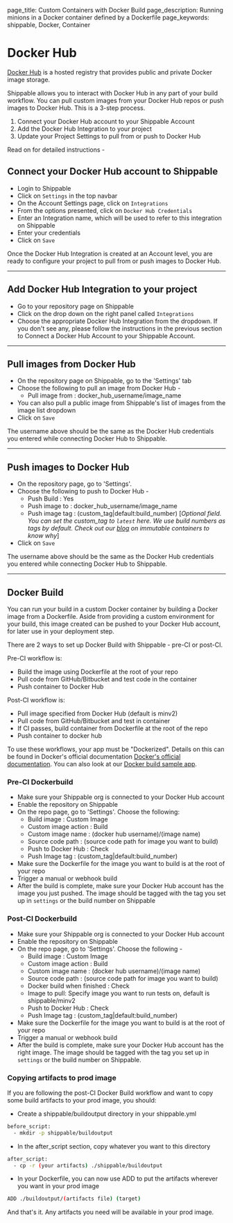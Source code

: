 page_title: Custom Containers with Docker Build
page_description: Running minions in a Docker container defined by a Dockerfile
page_keywords: shippable, Docker, Container

# Docker Hub

[Docker Hub](https://hub.docker.com/account/signup/) is a hosted registry that provides public and private Docker image storage.

Shippable allows you to interact with Docker Hub in any part of your build workflow. You can pull custom images from your Docker Hub repos or push images to Docker Hub. This is a 3-step process.

 1. Connect your Docker Hub account to your Shippable Account
 2. Add the Docker Hub Integration to your project
 3. Update your Project Settings to pull from or push to Docker Hub
  
Read on for detailed instructions -

## Connect your Docker Hub account to Shippable

- Login to Shippable
- Click on `Settings` in the top navbar
- On the Account Settings page, click on `Integrations`
- From the options presented, click on `Docker Hub Credentials`
- Enter an Integration name, which will be used to refer to this integration on Shippable
- Enter your credentials 
- Click on `Save`

Once the Docker Hub Integration is created at an Account level, you are ready to configure your project to pull from or push images to Docker Hub. 

-------

## Add Docker Hub Integration to your project

- Go to your repository page on Shippable
- Click on the drop down on the right panel called `Integrations`
- Choose the appropriate Docker Hub Integration from the dropdown. If you don't see any, please follow the instructions in the previous section to Connect a Docker Hub Account to your Shippable Account.

---------

## Pull images from Docker Hub

- On the repository page on Shippable, go to the 'Settings' tab
- Choose the following to pull an image from Docker Hub -
    - Pull image from : docker_hub_username/image_name
- You can also pull a public image from Shippable's list of images from the image list dropdown
- Click on `Save`

The username above should be the same as the Docker Hub credentials you entered while connecting Docker Hub to Shippable.

-------

## Push images to Docker Hub

- On the repository page, go to 'Settings'.
- Choose the following to push to Docker Hub -
    - Push Build : Yes
    - Push image to : docker_hub_username/image_name
    - Push image tag : (custom_tag|default:build_number) [*Optional field. You can set the custom_tag to `latest` here. We use build numbers as tags by default. Check out our [blog](http://blog.shippable.com/immutable-containers-with-version-tags-on-docker-hub) on immutable containers to know why*]
- Click on `Save`

The username above should be the same as the Docker Hub credentials you entered while connecting Docker Hub to Shippable.

---

## Docker Build

You can run your build in a custom Docker container by building a Docker
image from a Dockerfile. Aside from providing a custom environment for
your build, this image created can be pushed to your Docker Hub account,
for later use in your deployment step.

There are 2 ways to set up Docker Build with Shippable - pre-CI or post-CI.

Pre-CI workflow is:

- Build the image using Dockerfile at the root of your repo
- Pull code from GitHub/Bitbucket and test code in the container
- Push container to Docker Hub

Post-CI workflow is:

- Pull image specified from Docker Hub (default is minv2)
- Pull code from GitHub/Bitbucket and test in container
- If CI passes, build container from Dockerfile at the root of the repo
- Push container to docker hub

To use these workflows, your app must be "Dockerized". Details on this
can be found in Docker's official documentation [Docker's official
documentation](https://docs.dockerhub.com). You can also look at our
[Docker build sample app](https://github.com/cadbot/dockerized-nodejs).

### Pre-CI Dockerbuild

- Make sure your Shippable org is connected to your Docker Hub account
- Enable the repository on Shippable
- On the repo page, go to 'Settings'. Choose the following:
    - Build image : Custom Image
    - Custom image action : Build
    - Custom image name : (docker hub username)/(image name)
    - Source code path : (source code path for image you want to build)
    - Push to Docker Hub : Check
    - Push Image tag : (custom_tag|default:build_number)
- Make sure the Dockerfile for the image you want to build is at the root of your repo
- Trigger a manual or webhook build
- After the build is complete, make sure your Docker Hub account has
  the image you just pushed. The image should be tagged with the tag you set up in `settings` or the build
  number on Shippable

### Post-CI Dockerbuild

- Make sure your Shippable org is connected to your Docker Hub account
- Enable the repository on Shippable
- On the repo page, go to 'Settings'. Choose the following -
    - Build image : Custom Image
    - Custom image action : Build
    - Custom image name : (docker hub username)/(image name)
    - Source code path : (source code path for image you want to
      build)
    - Docker build when finished : Check
    - Image to pull: Specify image you want to run tests on, default
      is shippable/minv2
    - Push to Docker Hub : Check
    - Push Image tag : (custom_tag|default:build_number)
- Make sure the Dockerfile for the image you want to build is at the
  root of your repo
- Trigger a manual or webhook build
- After the build is complete, make sure your Docker Hub account has
  the right image. The image should be tagged with the tag you set up in `settings` or the build number on
  Shippable.

### Copying artifacts to prod image

If you are following the post-CI Docker Build workflow and want to copy
some build artifacts to your prod image, you should:

- Create a shippable/buildoutput directory in your shippable.yml

```bash
before_script:
  - mkdir -p shippable/buildoutput
```

- In the after_script section, copy whatever you want to this
   directory

```bash
after_script:
  - cp -r (your artifacts) ./shippable/buildoutput
```

- In your Dockerfile, you can now use ADD to put the artifacts
   wherever you want in your prod image

```bash
ADD ./buildoutput/(artifacts file) (target)
```

And that's it. Any artifacts you need will be available in your prod
image.
